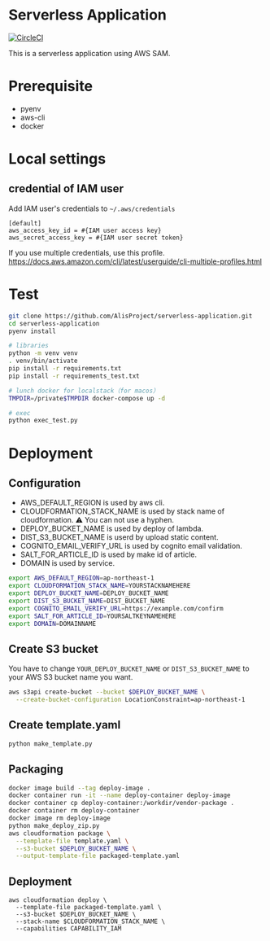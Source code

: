 # Serverless Application
[![CircleCI](https://circleci.com/gh/AlisProject/serverless-application.svg?style=svg)](https://circleci.com/gh/AlisProject/serverless-application)  

This is a serverless application using AWS SAM.

# Prerequisite
- pyenv
- aws-cli
- docker

# Local settings
## credential of IAM user
Add IAM user's credentials to `~/.aws/credentials`

```
[default]
aws_access_key_id = #{IAM user access key}
aws_secret_access_key = #{IAM user secret token}
```

If you use multiple credentials, use this profile.
https://docs.aws.amazon.com/cli/latest/userguide/cli-multiple-profiles.html

# Test
```bash
git clone https://github.com/AlisProject/serverless-application.git
cd serverless-application
pyenv install

# libraries
python -m venv venv
. venv/bin/activate
pip install -r requirements.txt
pip install -r requirements_test.txt

# lunch docker for localstack（for macos）
TMPDIR=/private$TMPDIR docker-compose up -d

# exec
python exec_test.py
```

# Deployment

## Configuration

* AWS_DEFAULT_REGION is used by aws cli.
* CLOUDFORMATION_STACK_NAME is used by stack name of cloudformation. ⚠ You can not use a hyphen.
* DEPLOY_BUCKET_NAME is used by deploy of lambda.
* DIST_S3_BUCKET_NAME is userd by upload static content. 
* COGNITO_EMAIL_VERIFY_URL is used by cognito email validation.
* SALT_FOR_ARTICLE_ID is used by make id of article.
* DOMAIN is used by service.

```bash
export AWS_DEFAULT_REGION=ap-northeast-1
export CLOUDFORMATION_STACK_NAME=YOURSTACKNAMEHERE
export DEPLOY_BUCKET_NAME=DEPLOY_BUCKET_NAME
export DIST_S3_BUCKET_NAME=DIST_BUCKET_NAME
export COGNITO_EMAIL_VERIFY_URL=https://example.com/confirm
export SALT_FOR_ARTICLE_ID=YOURSALTKEYNAMEHERE
export DOMAIN=DOMAINNAME
```

## Create S3 bucket

You have to change `YOUR_DEPLOY_BUCKET_NAME` or `DIST_S3_BUCKET_NAME` to your AWS S3 bucket name you want.
```bash
aws s3api create-bucket --bucket $DEPLOY_BUCKET_NAME \
  --create-bucket-configuration LocationConstraint=ap-northeast-1
```

## Create template.yaml

```bash
python make_template.py
```

## Packaging

```bash
docker image build --tag deploy-image .
docker container run -it --name deploy-container deploy-image
docker container cp deploy-container:/workdir/vendor-package .
docker container rm deploy-container
docker image rm deploy-image
python make_deploy_zip.py
aws cloudformation package \
  --template-file template.yaml \
  --s3-bucket $DEPLOY_BUCKET_NAME \
  --output-template-file packaged-template.yaml
```

## Deployment

```
aws cloudformation deploy \
  --template-file packaged-template.yaml \
  --s3-bucket $DEPLOY_BUCKET_NAME \
  --stack-name $CLOUDFORMATION_STACK_NAME \
  --capabilities CAPABILITY_IAM
```
